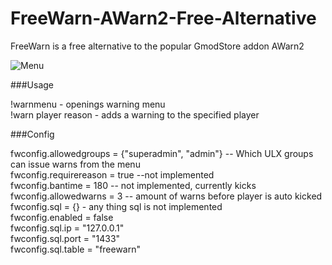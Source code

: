 # FreeWarn-AWarn2-Free-Alternative<br/>
FreeWarn is a free alternative to the popular GmodStore addon AWarn2<br/>

![Menu](https://puu.sh/EvNsP/d911066dae.png)<br/>

###Usage<br/>

!warnmenu - openings warning menu<br/>
!warn player reason - adds a warning to the specified player<br/>

###Config<br/>

fwconfig.allowedgroups = {"superadmin", "admin"} -- Which ULX groups can issue warns from the menu<br/>
fwconfig.requirereason = true --not implemented<br/>
fwconfig.bantime = 180 -- not implemented, currently kicks<br/>
fwconfig.allowedwarns = 3 -- amount of warns before player is auto kicked<br/>
fwconfig.sql = {} - any thing sql is not implemented<br/>
fwconfig.enabled = false<br/>
fwconfig.sql.ip = "127.0.0.1"<br/>
fwconfig.sql.port = "1433"<br/>
fwconfig.sql.table = "freewarn"<br/>
